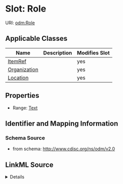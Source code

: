 # Slot: Role

URI: [odm:Role](http://www.cdisc.org/ns/odm/v2.0/Role)



<!-- no inheritance hierarchy -->




## Applicable Classes

| Name | Description | Modifies Slot |
| --- | --- | --- |
[ItemRef](ItemRef.md) |  |  yes  |
[Organization](Organization.md) |  |  yes  |
[Location](Location.md) |  |  yes  |







## Properties

* Range: [Text](Text.md)





## Identifier and Mapping Information







### Schema Source


* from schema: http://www.cdisc.org/ns/odm/v2.0




## LinkML Source

<details>
```yaml
name: Role
from_schema: http://www.cdisc.org/ns/odm/v2.0
rank: 1000
alias: Role
domain_of:
- ItemRef
- Organization
- Location
range: text

```
</details>